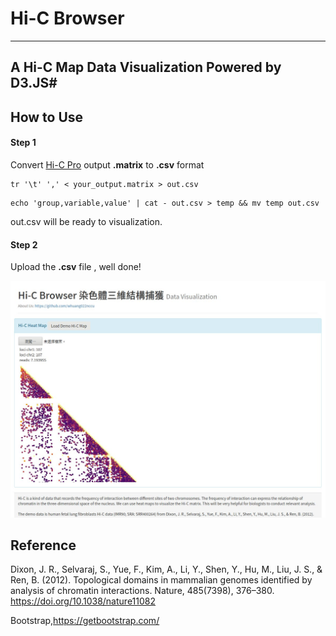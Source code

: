 
# Hi-C Browser
---
## A Hi-C Map Data Visualization Powered by D3.JS#

## How to Use

#### Step 1

Convert [Hi-C Pro](https://github.com/nservant/HiC-Pro) output **.matrix** to **.csv** format
```
tr '\t' ',' < your_output.matrix > out.csv
```
```
echo 'group,variable,value' | cat - out.csv > temp && mv temp out.csv
```
out.csv will be ready to visualization.
#### Step 2

Upload the **.csv** file , well done!

![image](pic.jpg)

## Reference

Dixon, J. R., Selvaraj, S., Yue, F., Kim, A., Li, Y., Shen, Y., Hu, M., Liu, J. S., & Ren, B. (2012). Topological domains in mammalian genomes identified by analysis of chromatin interactions. Nature, 485(7398), 376–380. https://doi.org/10.1038/nature11082

Bootstrap,https://getbootstrap.com/
